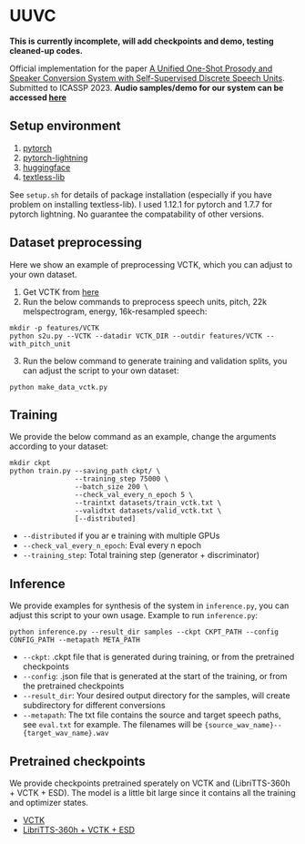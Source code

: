 # UUVC
**This is currently incomplete, will add checkpoints and demo, testing cleaned-up codes.**

Official implementation for the paper [A Unified One-Shot Prosody and Speaker Conversion System with Self-Supervised Discrete Speech Units](...).
Submitted to ICASSP 2023.
**Audio samples/demo for our system can be accessed [here](https://b04901014.github.io/UUVC/)**

## Setup environment
1. [pytorch](https://pytorch.org)
2. [pytorch-lightning](https://pytorch-lightning.readthedocs.io/en/stable/)
3. [huggingface](https://huggingface.co/docs/transformers/index)
4. [textless-lib](https://github.com/facebookresearch/textlesslib)

See `setup.sh` for details of package installation (especially if you have problem on installing textless-lib).
I used 1.12.1 for pytorch and 1.7.7 for pytorch lightning. No guarantee the compatability of other versions.

## Dataset preprocessing
Here we show an example of preprocessing VCTK, which you can adjust to your own dataset.
1. Get VCTK from [here](https://datashare.ed.ac.uk/handle/10283/3443)
2. Run the below commands to preprocess speech units, pitch, 22k melspectrogram, energy, 16k-resampled speech:
```
mkdir -p features/VCTK
python s2u.py --VCTK --datadir VCTK_DIR --outdir features/VCTK --with_pitch_unit
```
3. Run the below command to generate training and validation splits, you can adjust the script to your own dataset:
```
python make_data_vctk.py
```

## Training
We provide the below command as an example, change the arguments according to your dataset:
```
mkdir ckpt
python train.py --saving_path ckpt/ \
                --training_step 75000 \
                --batch_size 200 \
                --check_val_every_n_epoch 5 \
                --traintxt datasets/train_vctk.txt \
                --validtxt datasets/valid_vctk.txt \
                [--distributed]
```
 - `--distributed` if you ar e training with multiple GPUs
 - `--check_val_every_n_epoch`: Eval every n epoch
 - `--training_step`: Total training step (generator + discriminator)

## Inference
We provide examples for synthesis of the system in `inference.py`, you can adjust this script to your own usage.
Example to run `inference.py`:
```
python inference.py --result_dir samples --ckpt CKPT_PATH --config CONFIG_PATH --metapath META_PATH
```
 - `--ckpt`: .ckpt file that is generated during training, or from the pretrained checkpoints
 - `--config`: .json file that is generated at the start of the training, or from the pretrained checkpoints
 - `--result_dir`: Your desired output directory for the samples, will create subdirectory for different conversions
 - `--metapath`: The txt file contains the source and target speech paths, see `eval.txt` for example.
The filenames will be `{source_wav_name}--{target_wav_name}.wav`

## Pretrained checkpoints
We provide checkpoints pretrained sperately on VCTK and (LibriTTS-360h + VCTK + ESD). The model is a little bit large since it contains all the training and optimizer states.
 - [VCTK](...)
 - [LibriTTS-360h + VCTK + ESD](...)
